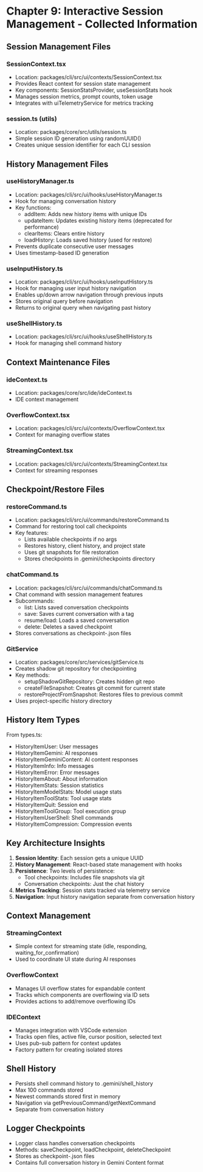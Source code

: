 # Chapter 9: Interactive Session Management - Collected Information

## Session Management Files

### SessionContext.tsx
- Location: packages/cli/src/ui/contexts/SessionContext.tsx
- Provides React context for session state management
- Key components: SessionStatsProvider, useSessionStats hook
- Manages session metrics, prompt counts, token usage
- Integrates with uiTelemetryService for metrics tracking

### session.ts (utils)
- Location: packages/core/src/utils/session.ts
- Simple session ID generation using randomUUID()
- Creates unique session identifier for each CLI session

## History Management Files

### useHistoryManager.ts
- Location: packages/cli/src/ui/hooks/useHistoryManager.ts
- Hook for managing conversation history
- Key functions:
  - addItem: Adds new history items with unique IDs
  - updateItem: Updates existing history items (deprecated for performance)
  - clearItems: Clears entire history
  - loadHistory: Loads saved history (used for restore)
- Prevents duplicate consecutive user messages
- Uses timestamp-based ID generation

### useInputHistory.ts  
- Location: packages/cli/src/ui/hooks/useInputHistory.ts
- Hook for managing user input history navigation
- Enables up/down arrow navigation through previous inputs
- Stores original query before navigation
- Returns to original query when navigating past history

### useShellHistory.ts
- Location: packages/cli/src/ui/hooks/useShellHistory.ts
- Hook for managing shell command history

## Context Maintenance Files

### ideContext.ts
- Location: packages/core/src/ide/ideContext.ts
- IDE context management

### OverflowContext.tsx
- Location: packages/cli/src/ui/contexts/OverflowContext.tsx
- Context for managing overflow states

### StreamingContext.tsx
- Location: packages/cli/src/ui/contexts/StreamingContext.tsx
- Context for streaming responses

## Checkpoint/Restore Files

### restoreCommand.ts
- Location: packages/cli/src/ui/commands/restoreCommand.ts
- Command for restoring tool call checkpoints
- Key features:
  - Lists available checkpoints if no args
  - Restores history, client history, and project state
  - Uses git snapshots for file restoration
  - Stores checkpoints in .gemini/checkpoints directory

### chatCommand.ts
- Location: packages/cli/src/ui/commands/chatCommand.ts
- Chat command with session management features
- Subcommands:
  - list: Lists saved conversation checkpoints
  - save: Saves current conversation with a tag
  - resume/load: Loads a saved conversation
  - delete: Deletes a saved checkpoint
- Stores conversations as checkpoint-<tag>.json files

### GitService
- Location: packages/core/src/services/gitService.ts
- Creates shadow git repository for checkpointing
- Key methods:
  - setupShadowGitRepository: Creates hidden git repo
  - createFileSnapshot: Creates git commit for current state
  - restoreProjectFromSnapshot: Restores files to previous commit
- Uses project-specific history directory

## History Item Types
From types.ts:
- HistoryItemUser: User messages
- HistoryItemGemini: AI responses
- HistoryItemGeminiContent: AI content responses
- HistoryItemInfo: Info messages
- HistoryItemError: Error messages
- HistoryItemAbout: About information
- HistoryItemStats: Session statistics
- HistoryItemModelStats: Model usage stats
- HistoryItemToolStats: Tool usage stats
- HistoryItemQuit: Session end
- HistoryItemToolGroup: Tool execution group
- HistoryItemUserShell: Shell commands
- HistoryItemCompression: Compression events

## Key Architecture Insights

1. **Session Identity**: Each session gets a unique UUID
2. **History Management**: React-based state management with hooks
3. **Persistence**: Two levels of persistence:
   - Tool checkpoints: Includes file snapshots via git
   - Conversation checkpoints: Just the chat history
4. **Metrics Tracking**: Session stats tracked via telemetry service
5. **Navigation**: Input history navigation separate from conversation history

## Context Management

### StreamingContext
- Simple context for streaming state (idle, responding, waiting_for_confirmation)
- Used to coordinate UI state during AI responses

### OverflowContext  
- Manages UI overflow states for expandable content
- Tracks which components are overflowing via ID sets
- Provides actions to add/remove overflowing IDs

### IDEContext
- Manages integration with VSCode extension
- Tracks open files, active file, cursor position, selected text
- Uses pub-sub pattern for context updates
- Factory pattern for creating isolated stores

## Shell History
- Persists shell command history to .gemini/shell_history
- Max 100 commands stored
- Newest commands stored first in memory
- Navigation via getPreviousCommand/getNextCommand
- Separate from conversation history

## Logger Checkpoints
- Logger class handles conversation checkpoints
- Methods: saveCheckpoint, loadCheckpoint, deleteCheckpoint
- Stores as checkpoint-<tag>.json files
- Contains full conversation history in Gemini Content format